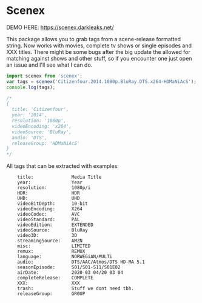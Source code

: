 # Scenex

DEMO HERE: https://scenex.darkleaks.net/

This package allows you to grab tags from a scene-release formatted string.
Now works with movies, complete tv shows or single episodes and XXX titles.
There might be some bugs after the big update the allowed for matching against
shows and other stuff, so if you encounter one just open an issue and I'll see
what I can do.


````javascript
import scenex from 'scenex';
var tags = scenex('Citizenfour.2014.1080p.BluRay.DTS.x264-HDMaNiAcS');
console.log(tags);

/*
{
  title: 'Citizenfour',
  year: '2014',
  resolution: '1080p',
  videoEncoding: 'x264',
  videoSource: 'BluRay',
  audio: 'DTS',
  releaseGroup: 'HDMaNiAcS'
}
*/
````

All tags that can be extracted with examples:

````
    title:              Media Title
    year:               Year
    resolution:         1080p/i
    HDR:                HDR
    UHD:                UHD
    videoBitDepth:      10-bit
    videoEncoding:      X264
    videoCodec:         AVC
    videoStandard:      PAL
    videoEdition:       EXTENDED
    videoSource:        BluRay
    video3D:            3D
    streamingSource:    AMZN
    misc:               LIMITED
    remux:              REMUX
    language:           NORWEGiAN/MULTi
    audio:              DTS/AAC/Atmos/DTS HD-MA 5.1
    seasonEpisode:      S01/S01-S11/S01E02
    airDate:            2020 03 04/20 03 04
    completeRelease:    COMPLETE
    XXX:                XXX
    trash:              Stuff we dont need tbh.
    releaseGroup:       GR0UP
````


